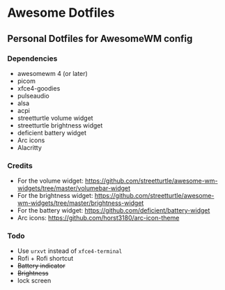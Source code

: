 # Awesome Dotfiles
## Personal Dotfiles for AwesomeWM config
### Dependencies
- awesomewm 4 (or later)
- picom
- xfce4-goodies
- pulseaudio
- alsa
- acpi
- streetturtle volume widget
- streetturtle brightness widget
- deficient battery widget
- Arc icons
- Alacritty

### Credits
- For the volume widget: https://github.com/streetturtle/awesome-wm-widgets/tree/master/volumebar-widget
- For the brightness widget: https://github.com/streetturtle/awesome-wm-widgets/tree/master/brightness-widget
- For the battery widget: https://github.com/deficient/battery-widget
- Arc icons: https://github.com/horst3180/arc-icon-theme

### Todo
- Use `urxvt` instead of `xfce4-terminal`
- Rofi + Rofi shortcut
- ~~Battery indicator~~
- ~~Brightness~~
- lock screen
